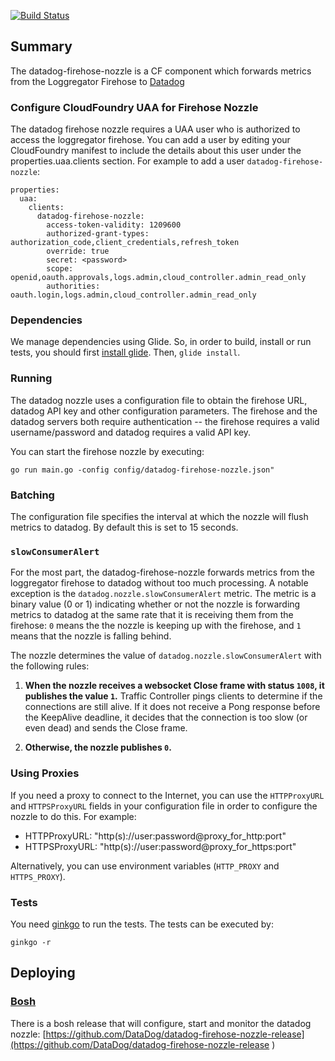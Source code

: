[![Build Status](https://dev.azure.com/datadoghq/datadog-firehose-nozzle/_apis/build/status/DataDog.datadog-firehose-nozzle?branchName=master)](https://dev.azure.com/datadoghq/datadog-firehose-nozzle/_build/latest?definitionId=15&branchName=master)

## Summary

The datadog-firehose-nozzle is a CF component which forwards metrics from the Loggregator Firehose to [Datadog](http://www.datadoghq.com/)

### Configure CloudFoundry UAA for Firehose Nozzle

The datadog firehose nozzle requires a UAA user who is authorized to access the loggregator firehose. You can add a user by editing your CloudFoundry manifest to include the details about this user under the properties.uaa.clients section. For example to add a user `datadog-firehose-nozzle`:

```
properties:
  uaa:
    clients:
      datadog-firehose-nozzle:
        access-token-validity: 1209600
        authorized-grant-types: authorization_code,client_credentials,refresh_token
        override: true
        secret: <password>
        scope: openid,oauth.approvals,logs.admin,cloud_controller.admin_read_only
        authorities: oauth.login,logs.admin,cloud_controller.admin_read_only
```

### Dependencies

We manage dependencies using Glide. So, in order to build, install or run tests, you should first [install glide](https://github.com/Masterminds/glide). Then, `glide install`.

### Running

The datadog nozzle uses a configuration file to obtain the firehose URL, datadog API key and other configuration parameters. The firehose and the datadog servers both require authentication -- the firehose requires a valid username/password and datadog requires a valid API key.

You can start the firehose nozzle by executing:
```
go run main.go -config config/datadog-firehose-nozzle.json"
```

### Batching

The configuration file specifies the interval at which the nozzle will flush metrics to datadog. By default this is set to 15 seconds.

### `slowConsumerAlert`
For the most part, the datadog-firehose-nozzle forwards metrics from the loggregator firehose to datadog without too much processing. A notable exception is the `datadog.nozzle.slowConsumerAlert` metric. The metric is a binary value (0 or 1) indicating whether or not the nozzle is forwarding metrics to datadog at the same rate that it is receiving them from the firehose: `0` means the the nozzle is keeping up with the firehose, and `1` means that the nozzle is falling behind.

The nozzle determines the value of `datadog.nozzle.slowConsumerAlert` with the following rules:

1. **When the nozzle receives a websocket Close frame with status `1008`, it publishes the value `1`.** Traffic Controller pings clients to determine if the connections are still alive. If it does not receive a Pong response before the KeepAlive deadline, it decides that the connection is too slow (or even dead) and sends the Close frame.

3. **Otherwise, the nozzle publishes `0`.**

### Using Proxies

If you need a proxy to connect to the Internet, you can use the `HTTPProxyURL` and `HTTPSProxyURL` fields in your configuration file in order to configure the nozzle to do this.
For example:
  - HTTPProxyURL: "http(s)://user:password@proxy_for_http:port"
  - HTTPSProxyURL: "http(s)://user:password@proxy_for_https:port"

Alternatively, you can use environment variables (`HTTP_PROXY` and `HTTPS_PROXY`).

### Tests

You need [ginkgo](http://onsi.github.io/ginkgo/) to run the tests. The tests can be executed by:
```
ginkgo -r

```

## Deploying

### [Bosh](http://bosh.io)

There is a bosh release that will configure, start and monitor the datadog nozzle:
[https://github.com/DataDog/datadog-firehose-nozzle-release](https://github.com/DataDog/datadog-firehose-nozzle-release
)
